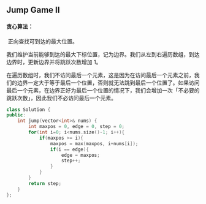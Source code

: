 ## Jump Game II

#### 贪心算法：

​		正向查找可到达的最大位置。

​		我们维护当前能够到达的最大下标位置，记为边界。我们从左到右遍历数组，到达边界时，更新边界并将跳跃次数增加 1。

​		在遍历数组时，我们不访问最后一个元素，这是因为在访问最后一个元素之前，我们的边界一定大于等于最后一个位置，否则就无法跳到最后一个位置了。如果访问最后一个元素，在边界正好为最后一个位置的情况下，我们会增加一次「不必要的跳跃次数」，因此我们不必访问最后一个元素。

```c++
class Solution {
public:
    int jump(vector<int>& nums) {
        int maxpos = 0, edge = 0, step = 0;
        for(int i=0; i<nums.size()-1; i++){
            if(maxpos >= i){
                maxpos = max(maxpos, i+nums[i]);
                if(i == edge){
                    edge = maxpos;
                    step++;
                }
            }
        }
        return step;
    }
};
```

